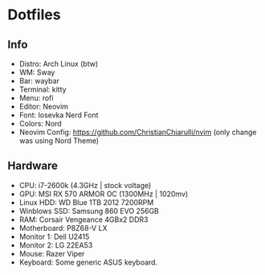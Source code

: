 # Dotfiles

## Info
- Distro: Arch Linux (btw)
- WM: Sway
- Bar: waybar
- Terminal: kitty
- Menu: rofi
- Editor: Neovim
- Font: Iosevka Nerd Font
- Colors: Nord
- Neovim Config: https://github.com/ChristianChiarulli/nvim (only change was using Nord Theme)

## Hardware
- CPU: i7-2600k (4.3GHz | stock voltage)
- GPU: MSI RX 570 ARMOR OC (1300MHz | 1020mv)
- Linux HDD: WD Blue 1TB 2012 7200RPM
- Winblows SSD: Samsung 860 EVO 256GB
- RAM: Corsair Vengeance 4GBx2 DDR3
- Motherboard: P8Z68-V LX
- Monitor 1: Dell U2415
- Monitor 2: LG 22EA53
- Mouse: Razer Viper
- Keyboard: Some generic ASUS keyboard.

